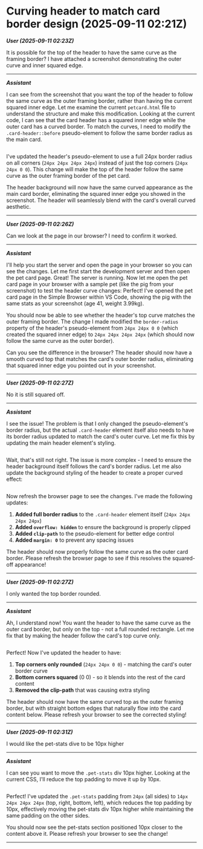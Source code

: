<!-- Generated by SpecStory -->

# Curving header to match card border design (2025-09-11 02:21Z)

_**User (2025-09-11 02:23Z)**_

It is possible for the top of the header to have the same curve as the framing border? I have attached a screenshot demonstrating the outer curve and inner squared edge.

---

_**Assistant**_

I can see from the screenshot that you want the top of the header to follow the same curve as the outer framing border, rather than having the current squared inner edge. Let me examine the current `petcard.html` file to understand the structure and make this modification. Looking at the current code, I can see that the card header has a squared inner edge while the outer card has a curved border. To match the curves, I need to modify the `.card-header::before` pseudo-element to follow the same border radius as the main card. 
```

```
I've updated the header's pseudo-element to use a full 24px border radius on all corners (`24px 24px 24px 24px`) instead of just the top corners (`24px 24px 0 0`). This change will make the top of the header follow the same curve as the outer framing border of the pet card.

The header background will now have the same curved appearance as the main card border, eliminating the squared inner edge you showed in the screenshot. The header will seamlessly blend with the card's overall curved aesthetic.

---

_**User (2025-09-11 02:26Z)**_

Can we look at the page in our browser? I need to confirm it worked.

---

_**Assistant**_

I'll help you start the server and open the page in your browser so you can see the changes. Let me first start the development server and then open the pet card page. Great! The server is running. Now let me open the pet card page in your browser with a sample pet (like the pig from your screenshot) to test the header curve changes: Perfect! I've opened the pet card page in the Simple Browser within VS Code, showing the pig with the same stats as your screenshot (age 41, weight 3.99kg). 

You should now be able to see whether the header's top curve matches the outer framing border. The change I made modified the `border-radius` property of the header's pseudo-element from `24px 24px 0 0` (which created the squared inner edge) to `24px 24px 24px 24px` (which should now follow the same curve as the outer border).

Can you see the difference in the browser? The header should now have a smooth curved top that matches the card's outer border radius, eliminating that squared inner edge you pointed out in your screenshot.

---

_**User (2025-09-11 02:27Z)**_

No it is still squared off. 

---

_**Assistant**_

I see the issue! The problem is that I only changed the pseudo-element's border radius, but the actual `.card-header` element itself also needs to have its border radius updated to match the card's outer curve. Let me fix this by updating the main header element's styling. 
```

```
Wait, that's still not right. The issue is more complex - I need to ensure the header background itself follows the card's border radius. Let me also update the background styling of the header to create a proper curved effect: 
```

```
Now refresh the browser page to see the changes. I've made the following updates:

1. **Added full border radius** to the `.card-header` element itself (`24px 24px 24px 24px`)
2. **Added `overflow: hidden`** to ensure the background is properly clipped
3. **Added `clip-path`** to the pseudo-element for better edge control
4. **Added `margin: 0`** to prevent any spacing issues

The header should now properly follow the same curve as the outer card border. Please refresh the browser page to see if this resolves the squared-off appearance!

---

_**User (2025-09-11 02:27Z)**_

I only wanted the top border rounded.

---

_**Assistant**_

Ah, I understand now! You want the header to have the same curve as the outer card border, but only on the top - not a full rounded rectangle. Let me fix that by making the header follow the card's top curve only. 
```

```
Perfect! Now I've updated the header to have:

1. **Top corners only rounded** (`24px 24px 0 0`) - matching the card's outer border curve
2. **Bottom corners squared** (0 0) - so it blends into the rest of the card content
3. **Removed the clip-path** that was causing extra styling

The header should now have the same curved top as the outer framing border, but with straight bottom edges that naturally flow into the card content below. Please refresh your browser to see the corrected styling!

---

_**User (2025-09-11 02:31Z)**_

I would like the pet-stats dive to be 10px higher

---

_**Assistant**_

I can see you want to move the `.pet-stats` div 10px higher. Looking at the current CSS, I'll reduce the top padding to move it up by 10px. 
```

```
Perfect! I've updated the `.pet-stats` padding from `24px` (all sides) to `14px 24px 24px 24px` (top, right, bottom, left), which reduces the top padding by 10px, effectively moving the pet-stats div 10px higher while maintaining the same padding on the other sides.

You should now see the pet-stats section positioned 10px closer to the content above it. Please refresh your browser to see the change!

---

